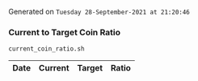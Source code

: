 Generated on `Tuesday 28-September-2021 at 21:20:46`

### Current to Target Coin Ratio
`current_coin_ratio.sh`

Date|Current|Target|Ratio
---|---|---|---
